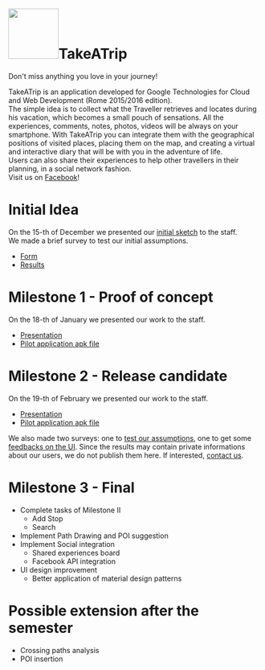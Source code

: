 # <img src="http://www.katadoryu.it/images/TakeATrip/Logo/LogoDef.png" width="100" height="100" />TakeATrip
Don't miss anything you love in your journey!

TakeATrip is an application developed for Google Technologies for Cloud and Web Development (Rome 2015/2016 edition).  
The simple idea is to collect what the Traveller retrieves and locates during his vacation, which becomes a small pouch of sensations. All the experiences, comments, notes, photos, videos will be always on your smartphone. With TakeATrip you can integrate them with the geographical positions of visited places, placing them on the map, and creating a virtual and interactive diary that will be with you in the adventure of life.  
Users can also share their experiences to help other travellers in their planning, in a social network fashion.  
Visit us on [Facebook](https://www.facebook.com/TakeATripAndroid/?ref=aymt_homepage_panel)!

# Initial Idea
On the 15-th of December we presented our [initial sketch](https://drive.google.com/file/d/0B4uEjaaHKUzgeWdneS1fOWw4SVk/view?usp=sharing) to the staff.  
We made a brief survey to test our initial assumptions.
* [Form](http://goo.gl/forms/hjVDd3tLq2)
* [Results](https://docs.google.com/forms/d/1n9uKqaEmyjwLud_UkX-K7g0x_Mleak6ntySzlvlE-xI/viewanalytics)

# Milestone 1 - Proof of concept
On the 18-th of January we presented our work to the staff.
* [Presentation](https://docs.google.com/presentation/d/1oUxrE7MvjF3iiSTZJ4JnhBqiNBq5Y4CpGUfvBVxPjV8/edit?usp=sharing)
* [Pilot application apk file](https://drive.google.com/a/studenti.uniroma1.it/file/d/0B0FHkIijDk2ha1pvZ1o4VGItanc/view?usp=sharing)

# Milestone 2 - Release candidate
On the 19-th of February we presented our work to the staff.
* [Presentation](https://docs.google.com/presentation/d/1QJUTDbCPyc6PR4Ms3TFggA5m_Axndc-uoDIx34e4W8Q/edit?usp=sharing)
* [Pilot application apk file](https://drive.google.com/open?id=0B-jeZ3u4QMn1dlVic2xxV3g2aW8)

We also made two surveys: one to [test our assumptions](https://docs.google.com/forms/d/1Zv56_v1ZuZZqiHn8yTgUw28Aner85m9wxontsFKDkhw/viewform), one to get some [feedbacks on the UI](https://docs.google.com/forms/d/1ofDH0Io4UXvVyn-AbiNeVzTNlRk-w-k3x8bMZiSMni4/viewform). Since the results may contain private informations about our users, we do not publish them here. If interested, [contact us](mailto:apptakeatrip@gmail.com).

# Milestone 3 - Final
* Complete tasks of Milestone II
  * Add Stop
  * Search 
* Implement Path Drawing and POI suggestion
* Implement Social integration
  * Shared experiences board
  * Facebook API integration
* UI design improvement
  * Better application of material design patterns

# Possible extension after the semester
* Crossing paths analysis
* POI insertion
